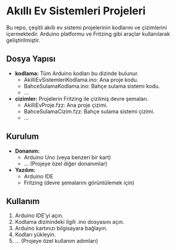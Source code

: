 # Akıllı Ev Sistemleri Projeleri

Bu repo, çeşitli akıllı ev sistemi projelerinin kodlarını ve çizimlerini içermektedir. Arduino platformu ve Fritzing gibi araçlar kullanılarak geliştirilmiştir.

## Dosya Yapısı
* **kodlama:** Tüm Arduino kodları bu dizinde bulunur.
    * AkilliEvSistemleriKodlama.ino: Ana proje kodu.
    * BahceSulamaKodlama.ino: Bahçe sulama sistemi kodu.
    * ...
* **cizimler:** Projelerin Fritzing ile çizilmiş devre şemaları.
    * AkilliEvProje.fzz: Ana proje çizimi.
    * BahceSulamaCizim.fzz: Bahçe sulama sistemi çizimi.
    * ...


## Kurulum
* **Donanım:**
    * Arduino Uno (veya benzeri bir kart)
    * ... (Projeye özel diğer donanımlar)
* **Yazılım:**
    * Arduino IDE
    * Fritzing (devre şemalarını görüntülemek için)

## Kullanım
1. Arduino IDE'yi açın.
2. Kodlama dizinindeki ilgili .ino dosyasını açın.
3. Arduino kartınızı bilgisayara bağlayın.
4. Kodları yükleyin.
5. ... (Projeye özel kullanım adımları)

